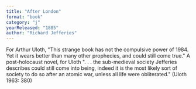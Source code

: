 ```yaml
---
title: "After London"
format: "book"
category: "j"
yearReleased: "1885"
author: "Richard Jefferies"
---
```

For Arthur Uloth, "This strange book has not the  compulsive power of 1984. Yet it wears better than many other prophecies,  and could still come true." A post-holocaust novel, for Uloth ". . . the  sub-medieval society Jefferies describes could still come into being, indeed it  is the most likely sort of society to do so after an atomic war, unless all life  were obliterated." (Uloth 1963: 380)
 